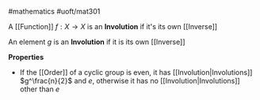 #mathematics 
#uoft/mat301 

A [[Function]] $f:X\rightarrow X$ is an **Involution** if it's its own [[Inverse]]

An element $g$ is an **Involution** if it is its own [[Inverse]]

**Properties**
- If the [[Order]] of a cyclic group is even, it has [[Involution|Involutions]] $g^\frac{n}{2}$ and $e$, otherwise it has no [[Involution|Involutions]] other than $e$